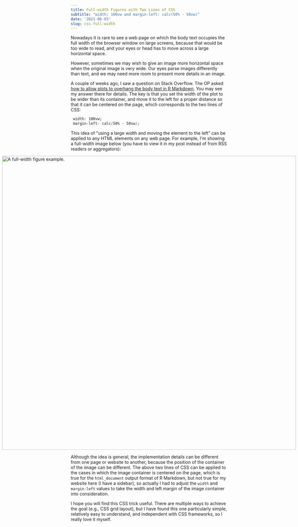 ```yaml
---
title: Full-width Figures with Two Lines of CSS
subtitle: "width: 100vw and margin-left: calc(50% - 50vw)"
date: '2021-06-03'
slug: css-full-width
---
```


Nowadays it is rare to see a web page on which the body text occupies the full
width of the browser window on large screens, because that would be too wide to
read, and your eyes or head has to move across a large horizontal space.

However, sometimes we may wish to give an image more horizontal space when the
original image is very wide. Our eyes parse images differently than text, and we
may need more room to present more details in an image.

A couple of weeks ago, I saw a question on Stack Overflow. The OP asked [how to
allow plots to overhang the body text in R
Markdown](https://stackoverflow.com/q/67630290/559676). You may see my answer
there for details. The key is that you set the width of the plot to be wider
than its container, and move it to the left for a proper distance so that it can
be centered on the page, which corresponds to the two lines of CSS:

``` css
 width: 100vw;
 margin-left: calc(50% - 50vw);
```

This idea of "using a large width and moving the element to the left" can be
applied to any HTML elements on any web page. For example, I'm showing a
full-width image below (you have to view it in my post instead of from RSS
readers or aggregators):

<style type="text/css">
.fullwidth-example {
  max-width: none;
  width: calc(100vw - 1em);
  margin-left: calc(50% - 50vw + .5em);
}
@media screen and (min-width: 961px) {
  .fullwidth-example {
    width: calc(100vw - 214px);
    margin-left: calc(50% - 50vw + 106px);
  }
}
</style>

<img src="https://prose.yihui.org/post/2020/11/10/r-markdown-demo/index_files/figure-html/sunspots-1.svg" alt="A full-width figure example." class="fullwidth-example" />

Although the idea is general, the implementation details can be different from
one page or website to another, because the position of the container of the
image can be different. The above two lines of CSS can be applied to the cases
in which the image container is centered on the page, which is true for the
`html_document` output format of R Markdown, but not true for my website here (I
have a sidebar), so actually I had to adjust the `width` and `margin-left`
values to take the width and left margin of the image container into
consideration.

I hope you will find this CSS trick useful. There are multiple ways to achieve
the goal (e.g., CSS grid layout), but I have found this one particularly simple,
relatively easy to understand, and independent with CSS frameworks, so I really
love it myself.
